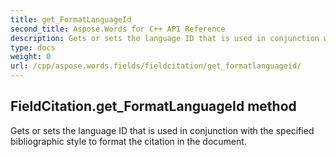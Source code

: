 ```yaml
---
title: get_FormatLanguageId
second_title: Aspose.Words for C++ API Reference
description: Gets or sets the language ID that is used in conjunction with the specified bibliographic style to format the citation in the document. 
type: docs
weight: 0
url: /cpp/aspose.words.fields/fieldcitation/get_formatlanguageid/
---
```

## FieldCitation.get_FormatLanguageId method


Gets or sets the language ID that is used in conjunction with the specified bibliographic style to format the citation in the document. 

